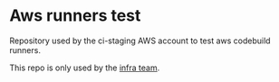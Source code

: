 # Aws runners test

Repository used by the ci-staging AWS account to test aws codebuild runners.

This repo is only used by the [infra team](https://www.rust-lang.org/governance/teams/infra).
